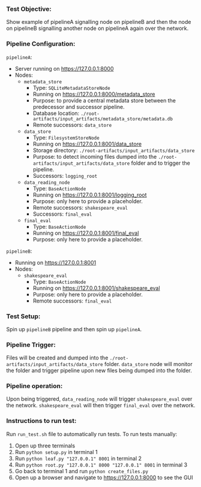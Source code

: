 ### Test Objective:
Show example of pipelineA signalling node on pipelineB and then the node on pipelineB signalling another node on pipelineA again over the network.

### Pipeline Configuration:
`pipelineA`:
- Server running on https://127.0.0.1:8000
- Nodes:
    - `metadata_store`
        - Type: `SQLiteMetadataStoreNode`
        - Running on https://127.0.0.1:8000/metadata_store
        - Purpose: to provide a central metadata store between the predecessor and successor pipeline.
        - Database location: `./root-artifacts/input_artifacts/metadata_store/metadata.db`
        - Remote successors: `data_store`
    - `data_store`
        - Type: `FilesystemStoreNode`
        - Running on https://127.0.0.1:8001/data_store
        - Storage directory: `./root-artifacts/input_artifacts/data_store`
        - Purpose: to detect incoming files dumped into the `./root-artifacts/input_artifacts/data_store` folder and to trigger the pipeline.
        - Successors: `logging_root`
    - `data_reading_node`
        - Type: `BaseActionNode`
        - Running on https://127.0.0.1:8001/logging_root
        - Purpose: only here to provide a placeholder.
        - Remote successors: `shakespeare_eval`
        - Successors: `final_eval`
    - `final_eval`
        - Type: `BaseActionNode`
        - Running on https://127.0.0.1:8001/final_eval
        - Purpose: only here to provide a placeholder.

`pipelineB`:
- Running on https://127.0.0.1:8001
- Nodes: 
    - `shakespeare_eval`
        - Type: `BaseActionNode`
        - Running on https://127.0.0.1:8001/shakespeare_eval
        - Purpose: only here to provide a placeholder.
        - Remote successors: `final_eval` 

### Test Setup:
Spin up `pipelineB` pipeline and then spin up `pipelineA`.

### Pipeline Trigger:
Files will be created and dumped into the `./root-artifacts/input_artifacts/data_store` folder. `data_store` node will monitor the folder and trigger pipeline upon new files being dumped into the folder.

### Pipeline operation:
Upon being triggered, `data_reading_node` will trigger `shakespeare_eval` over the network. `shakespeare_eval` will then trigger `final_eval` over the network.

### Instructions to run test:
Run `run_test.sh` file to automatically run tests.
To run tests manually:
1. Open up three terminals
2. Run `python setup.py` in terminal 1
3. Run `python leaf.py "127.0.0.1" 8001` in terminal 2
4. Run `python root.py "127.0.0.1" 8000 "127.0.0.1" 8001` in terminal 3
5. Go back to terminal 1 and run `python create_files.py`
6. Open up a browser and navigate to https://127.0.0.1:8000 to see the GUI